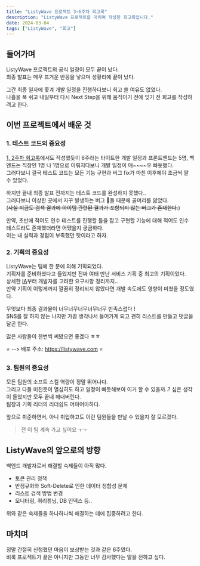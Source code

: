 ```yaml
---
title: "ListyWave 프로젝트 3~6주차 회고록"
description: "ListyWave 프로젝트를 마치며 작성한 회고록입니다."
date: 2024-03-04
tags: ["ListyWave", "회고"]
---
```


## 들어가며

ListyWave 프로젝트의 공식 일정이 모두 끝이 났다.<br>
최종 발표는 매우 뜨거운 반응을 낳으며 성황리에 끝이 났다.

그간 최종 일자에 쫓겨 개발 일정을 진행하다보니 회고 쓸 여유도 없었다.<br>
나흘을 푹 쉬고 내일부터 다시 Next Step을 위해 움직이기 전에 잊기 전 회고를 작성하려고 한다.

## 이번 프로젝트에서 배운 것

### 1. 테스트 코드의 중요성

[1, 2주차 회고록](https://kdkdhoho.github.io/1-2-week/)에서도 작성했듯이 6주라는 타이트한 개발 일정과 프론트엔드는 5명, 백엔드는 직장인 1명 나 1명으로 이뤄지다보니 개발 일정이 매~~~~우 빠듯했다.<br>
그러다보니 결국 테스트 코드는 모든 기능 구현과 버그 fix가 마친 이후에야 조금씩 짤 수 있었다.

하지만 끝내 최종 발표 전까지는 테스트 코드를 완성하지 못했다..<br>
그러다보니 이상한 곳에서 자꾸 발생하는 버그 🐞들 때문에 골머리를 앓았다.<br>
(~~사실 지금도 검색 결과에 아이템 관련된 결과가 포함되지 않는 버그가 존재한다.~~)

만약, 초반에 적어도 인수 테스트를 진행할 틀을 잡고 구현할 기능에 대해 적어도 인수 테스트라도 존재했더라면 어땠을지 궁금하다.<br>
이는 내 실력과 경험이 부족했던 탓이라고 하자.

### 2. 기획의 중요성

ListyWave는 팀에 한 분에 의해 기획되었다.<br>
기획자를 준비하셨다고 들었지만 진짜 여태 만난 서비스 기획 중 최고의 기획이었다.<br>
상세한 [IA](https://docs.google.com/spreadsheets/d/1zKPf-iuBuGF66OgM_K993VIctbCX5laXCqLIGblCVD0/edit?usp=sharing)부터 개발자를 고려한 요구사항 정리까지..<br>
만약 기획이 이렇게까지 깔끔히 정리되지 않았다면 개발 속도에도 영향이 미쳤을 정도였다.

무엇보다 최종 결과물이 너무너무너무너무너무 만족스럽다 !<br>
SNS를 잘 하지 않는 나지만 가끔 생각나서 들어가게 되고 괜히 리스트를 만들고 댓글을 달곤 한다.

많은 사람들이 한번씩 써봤으면 좋겠다 ㅎㅎ

⭐️ --> 배포 주소: https://listywave.com ⭐️

### 3. 팀원의 중요성

모든 팀원의 소프트 스킬 역량이 정말 뛰어나다.<br>
그리고 다들 미친듯이 열심히도 하고 일정이 빠듯해보여 이거 할 수 있을까..? 싶은 생각이 들었지만 모두 끝내 해내버린다.<br>
팀장과 기획 리더의 리더쉽도 어마어마하다.

앞으로 취준하면서, 아니 취업하고도 이런 팀원들을 만날 수 있을지 잘 모르겠다.

> 전 이 팀 계속 가고 싶어요 ㅜㅜ

## ListyWave의 앞으로의 방향

백엔드 개발자로서 해결할 숙제들이 아직 많다.

- 토큰 관리 정책
- 반정규화와 Soft-Delete로 인한 데이터 정합성 문제
- 리스트 검색 방법 변경
- 모니터링, 쿼리튜닝, DB 인덱스 등..

위와 같은 숙제들을 하나하나씩 해결하는 데에 집중하려고 한다.

## 마치며

정말 간절히 신청했던 마음이 보상받는 것과 같은 6주였다.<br>
비록 프로젝트가 끝은 아니지만 그동안 너무 감사했다는 말을 전하고 싶다.

